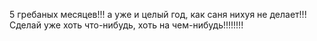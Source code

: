 5 гребаных месяцев!!!
а уже и целый год, как саня нихуя не делает!!!
Сделай уже хоть что-нибудь, хоть на чем-нибудь!!!!!!!!

